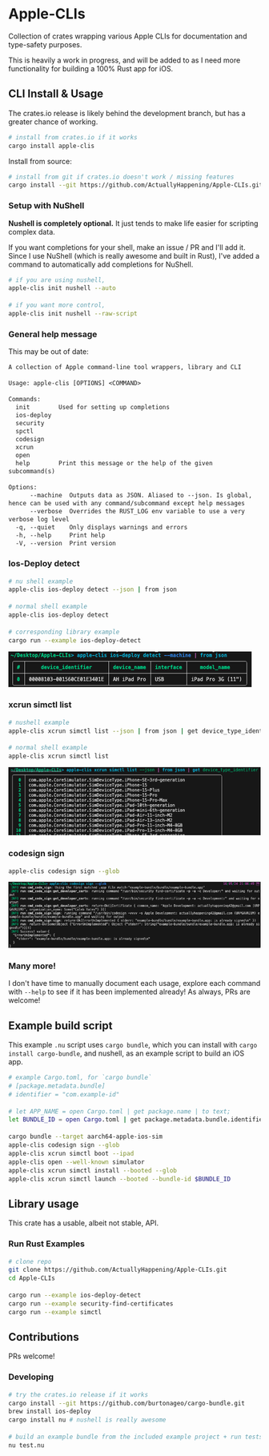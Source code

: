 # Apple-CLIs
Collection of crates wrapping various Apple CLIs for documentation and type-safety purposes.

This is heavily a work in progress, and will be added to as I need more functionality for building a 100% Rust app for iOS.

## CLI Install & Usage
The crates.io release is likely behind the development branch, but has a greater chance of working.
```sh
# install from crates.io if it works
cargo install apple-clis
```

Install from source:
```sh
# install from git if crates.io doesn't work / missing features
cargo install --git https://github.com/ActuallyHappening/Apple-CLIs.git apple-clis
```

### Setup with NuShell
**Nushell is completely optional.** It just tends to make life easier for scripting complex data.

If you want completions for your shell, make an issue / PR and I'll add it.
Since I use NuShell (which is really awesome and built in Rust), I've added a command to automatically add completions for NuShell.
```zsh
# if you are using nushell,
apple-clis init nushell --auto

# if you want more control,
apple-clis init nushell --raw-script
```

### General help message
This may be out of date:
```
A collection of Apple command-line tool wrappers, library and CLI

Usage: apple-clis [OPTIONS] <COMMAND>

Commands:
  init        Used for setting up completions
  ios-deploy  
  security    
  spctl       
  codesign    
  xcrun       
  open        
  help        Print this message or the help of the given subcommand(s)

Options:
      --machine  Outputs data as JSON. Aliased to --json. Is global, hence can be used with any command/subcommand except help messages
      --verbose  Overrides the RUST_LOG env variable to use a very verbose log level
  -q, --quiet    Only displays warnings and errors
  -h, --help     Print help
  -V, --version  Print version
```

### Ios-Deploy detect
```sh
# nu shell example
apple-clis ios-deploy detect --json | from json

# normal shell example
apple-clis ios-deploy detect

# corresponding library example
cargo run --example ios-deploy-detect
```
![apple-clis ios-deploy detect --machine | from json](docs/ios-deploy-detect-nu.png)

### xcrun simctl list
```sh
# nushell example
apple-clis xcrun simctl list --json | from json | get device_type_identifier

# normal shell example
apple-clis xcrun simctl list
```
![apple-clis xcrun simctl list --json | from json | get device_type_identifier](docs/xcrun-simctl-list-nu.png)

### codesign sign
```sh
apple-clis codesign sign --glob
```

![apple-clis codesign sign --glob](docs/codesign-sign-nu.png)

### Many more!
I don't have time to manually document each usage, explore each command with `--help` to see if it has been implemented already!
As always, PRs are welcome!

## Example build script
This example `.nu` script uses `cargo bundle`, which you can install with `cargo install cargo-bundle`, and nushell, as an example script to build an iOS app.
```sh
# example Cargo.toml, for `cargo bundle`
# [package.metadata.bundle]
# identifier = "com.example-id"

# let APP_NAME = open Cargo.toml | get package.name | to text;
let BUNDLE_ID = open Cargo.toml | get package.metadata.bundle.identifier | to text

cargo bundle --target aarch64-apple-ios-sim
apple-clis codesign sign --glob
apple-clis xcrun simctl boot --ipad
apple-clis open --well-known simulator
apple-clis xcrun simctl install --booted --glob
apple-clis xcrun simctl launch --booted --bundle-id $BUNDLE_ID
```

## Library usage
This crate has a usable, albeit not stable, API.

### Run Rust Examples
```sh
# clone repo
git clone https://github.com/ActuallyHappening/Apple-CLIs.git
cd Apple-CLIs

cargo run --example ios-deploy-detect
cargo run --example security-find-certificates
cargo run --example simctl
```

## Contributions
PRs welcome!

### Developing
```sh
# try the crates.io release if it works
cargo install --git https://github.com/burtonageo/cargo-bundle.git
brew install ios-deploy
cargo install nu # nushell is really awesome

# build an example bundle from the included example project + run tests
nu test.nu
```